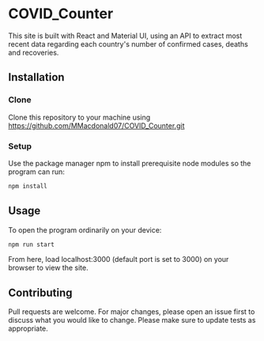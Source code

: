 # COVID_Counter

This site is built with React and Material UI, using an API to extract most recent data regarding each country's number of confirmed cases, deaths and recoveries.

## Installation

### Clone

Clone this repository to your machine using https://github.com/MMacdonald07/COVID_Counter.git

### Setup

Use the package manager npm to install prerequisite node modules so the program can run:

```bash
npm install
```

## Usage

To open the program ordinarily on your device:

```bash
npm run start
```

From here, load localhost:3000 \(default port is set to 3000\) on your browser to view the site.

## Contributing

Pull requests are welcome. For major changes, please open an issue first to discuss what you would like to change.
Please make sure to update tests as appropriate.

